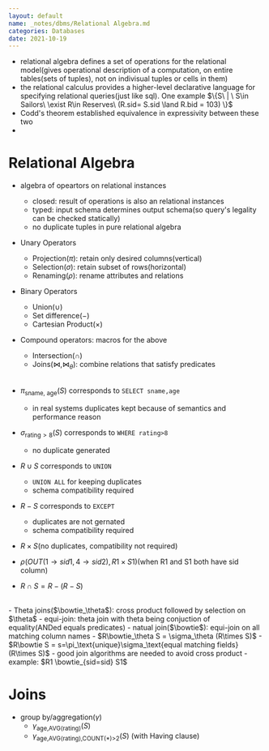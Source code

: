 ```yaml
---
layout: default
name: _notes/dbms/Relational Algebra.md
categories: Databases
date: 2021-10-19
---
```

<script 
    type="text/javascript"
    src="https://unpkg.com/mermaid@8.13.2/dist/mermaid.min.js">
</script>

<link 
  rel="stylesheet" 
  href="https://cdn.jsdelivr.net/npm/katex@0.13.18/dist/katex.min.css" integrity="sha384-zTROYFVGOfTw7JV7KUu8udsvW2fx4lWOsCEDqhBreBwlHI4ioVRtmIvEThzJHGET" crossorigin="anonymous">

<script defer 
  src="https://cdn.jsdelivr.net/npm/katex@0.13.18/dist/katex.min.js" integrity="sha384-GxNFqL3r9uRJQhR+47eDxuPoNE7yLftQM8LcxzgS4HT73tp970WS/wV5p8UzCOmb" crossorigin="anonymous">
</script>

<script defer 
  src="https://cdn.jsdelivr.net/npm/katex@0.13.18/dist/contrib/auto-render.min.js" integrity="sha384-vZTG03m+2yp6N6BNi5iM4rW4oIwk5DfcNdFfxkk9ZWpDriOkXX8voJBFrAO7MpVl" crossorigin="anonymous">
</script>
<script>
    document.addEventListener("DOMContentLoaded", function() {
        renderMathInElement(document.body, {
          // customised options
          // • auto-render specific keys, e.g.:
          delimiters: [
              {left: '$$', right: '$$', display: true},
              {left: '$', right: '$', display: false},
              {left: '\[', right: '\]', dispaly: true}
          ],
          throwOnError : false
        });
    });
</script>
 - relational algebra defines a set of operations for the relational model(gives operational description of a computation, on entire tables(sets of tuples), not on indivisual tuples or cells in them)
 - the relational calculus provides a higher-level declarative language for specifying relational queries(just like sql). One example $\{S\ | \ S\in Sailors\ \exist R\in Reserves\ (R.sid= S.sid \land R.bid = 103) \}$
 - Codd's theorem established equivalence in expressivity between these two
 - 
# Relational Algebra
- algebra of opeartors on relational instances
	- closed: result of operations is also an relational instances
	- typed: input schema determines output schema(so query's legality can be checked statically)
	- no duplicate tuples in pure relational algebra
- Unary Operators
	- Projection($\pi$): retain only desired columns(vertical)
	- Selection($\sigma$): retain subset of rows(horizontal)
	- Renaming($\rho$): rename attributes and  relations
- Binary Operators
	- Union($\cup$)
	- Set difference($-$)
	- Cartesian Product($\times$)
- Compound operators: macros for the above
	- Intersection($\cap$)
	- Joins($\bowtie, \bowtie_\theta$): combine relations that satisfy predicates
<br><br>

- $\pi_{\text{sname, age}}(S)$ corresponds to `SELECT sname,age`
	- in real systems duplicates kept because of semantics and performance reason
- $\sigma_{\text{rating}>8}(S)$ corresponds to `WHERE rating>8`
	- no duplicate generated
- $R \cup S$ corresponds to `UNION`
	- `UNION ALL` for keeping duplicates
	- schema compatibility required
- $R- S$ corresponds to `EXCEPT`
	- duplicates are not gernated
	- schema compatibility required
- $R\times S$(no duplicates, compatibility not required)
- $\rho(OUT(1\rightarrow sid1, 4\rightarrow sid2), R1\times S1)$(when R1 and S1 both have sid column)
- $R \cap S = R-(R-S)$
<br>
- Theta joins($\bowtie_\theta$): cross product followed by selection on $\theta$ 
	- equi-join: theta join with theta being conjuction of equality(ANDed equals predicates)
		- natual join($\bowtie$): equi-join on all matching column names
- $R\bowtie_\theta S = \sigma_\theta (R\times S)$
- $R\bowtie S = s=\pi_\text{unique}\sigma_\text{equal matching fields}(R\times S)$
- good join algorithms are needed to avoid cross product
- example: $R1 \bowtie_{sid=sid} S1$

# Joins
- group by/aggregation($\gamma$)
	- $\gamma_\text{age,AVG(rating)}(S)$
	- $\gamma_\text{age,AVG(rating),COUNT(*)>2}(S)$ (with Having clause)
